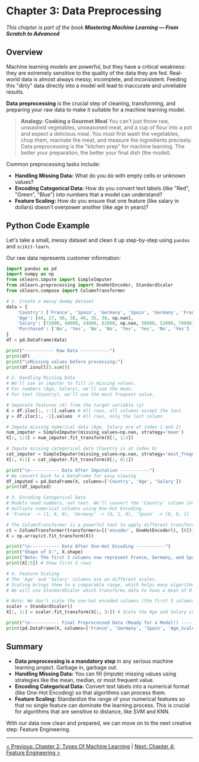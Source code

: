 # Chapter 3: Data Preprocessing

_This chapter is part of the book **Mastering Machine Learning — From Scratch to Advanced**_

## Overview

Machine learning models are powerful, but they have a critical weakness: they are extremely sensitive to the quality of the data they are fed. Real-world data is almost always messy, incomplete, and inconsistent. Feeding this "dirty" data directly into a model will lead to inaccurate and unreliable results.

**Data preprocessing** is the crucial step of cleaning, transforming, and preparing your raw data to make it suitable for a machine learning model.

> **Analogy: Cooking a Gourmet Meal**
> You can't just throw raw, unwashed vegetables, unseasoned meat, and a cup of flour into a pot and expect a delicious meal. You must first wash the vegetables, chop them, marinate the meat, and measure the ingredients precisely. Data preprocessing is the "kitchen prep" for machine learning. The better your preparation, the better your final dish (the model).

Common preprocessing tasks include:
- **Handling Missing Data:** What do you do with empty cells or unknown values?
- **Encoding Categorical Data:** How do you convert text labels (like "Red", "Green", "Blue") into numbers that a model can understand?
- **Feature Scaling:** How do you ensure that one feature (like salary in dollars) doesn't overpower another (like age in years)?

## Python Code Example

Let's take a small, messy dataset and clean it up step-by-step using `pandas` and `scikit-learn`.

Our raw data represents customer information:

```python
import pandas as pd
import numpy as np
from sklearn.impute import SimpleImputer
from sklearn.preprocessing import OneHotEncoder, StandardScaler
from sklearn.compose import ColumnTransformer

# 1. Create a messy dummy dataset
data = {
    'Country': ['France', 'Spain', 'Germany', 'Spain', 'Germany', 'France', np.nan, 'France'],
    'Age': [44, 27, 30, 38, 40, 35, 38, np.nan],
    'Salary': [72000, 48000, 54000, 61000, np.nan, 58000, 52000, 79000],
    'Purchased': ['No', 'Yes', 'No', 'No', 'Yes', 'Yes', 'No', 'Yes']
}
df = pd.DataFrame(data)

print("----------- Raw Data -----------")
print(df)
print("\nMissing values before processing:")
print(df.isnull().sum())

# 2. Handling Missing Data
# We'll use an imputer to fill in missing values.
# For numbers (Age, Salary), we'll use the mean.
# For text (Country), we'll use the most frequent value.

# Separate features (X) from the target variable (y)
X = df.iloc[:, :-1].values # All rows, all columns except the last
y = df.iloc[:, -1].values  # All rows, only the last column

# Impute missing numerical data (Age, Salary are at index 1 and 2)
num_imputer = SimpleImputer(missing_values=np.nan, strategy='mean')
X[:, 1:3] = num_imputer.fit_transform(X[:, 1:3])

# Impute missing categorical data (Country is at index 0)
cat_imputer = SimpleImputer(missing_values=np.nan, strategy='most_frequent')
X[:, 0:1] = cat_imputer.fit_transform(X[:, 0:1])

print("\n----------- Data After Imputation -----------")
# We convert back to a DataFrame for easy viewing
df_imputed = pd.DataFrame(X, columns=['Country', 'Age', 'Salary'])
print(df_imputed)

# 3. Encoding Categorical Data
# Models need numbers, not text. We'll convert the 'Country' column into
# multiple numerical columns using One-Hot Encoding.
# 'France' -> [1, 0, 0], 'Germany' -> [0, 1, 0], 'Spain' -> [0, 0, 1]

# The ColumnTransformer is a powerful tool to apply different transformations to different columns.
ct = ColumnTransformer(transformers=[('encoder', OneHotEncoder(), [0])], remainder='passthrough')
X = np.array(ct.fit_transform(X))

print("\n----------- Data After One-Hot Encoding -----------")
print("Shape of X:", X.shape)
print("Note: The first 3 columns now represent France, Germany, and Spain.")
print(X[:5]) # Show first 5 rows

# 4. Feature Scaling
# The 'Age' and 'Salary' columns are on different scales.
# Scaling brings them to a comparable range, which helps many algorithms perform better.
# We will use StandardScaler which transforms data to have a mean of 0 and standard deviation of 1.

# Note: We don't scale the one-hot encoded columns (the first 3 columns).
scaler = StandardScaler()
X[:, 3:] = scaler.fit_transform(X[:, 3:]) # Scale the Age and Salary columns

print("\n----------- Final Preprocessed Data (Ready for a Model!) -----------")
print(pd.DataFrame(X, columns=['France', 'Germany', 'Spain', 'Age_Scaled', 'Salary_Scaled']))
```

## Summary

- **Data preprocessing is a mandatory step** in any serious machine learning project. Garbage in, garbage out.
- **Handling Missing Data:** You can fill (impute) missing values using strategies like the mean, median, or most frequent value.
- **Encoding Categorical Data:** Convert text labels into a numerical format (like One-Hot Encoding) so that algorithms can process them.
- **Feature Scaling:** Standardize the range of your numerical features so that no single feature can dominate the learning process. This is crucial for algorithms that are sensitive to distance, like SVM and KNN.

With our data now clean and prepared, we can move on to the next creative step: Feature Engineering.

---

[< Previous: Chapter 2: Types Of Machine Learning](./chapter-02-types-of-machine-learning.md) | [Next: Chapter 4: Feature Engineering >](./chapter-04-feature-engineering.md)